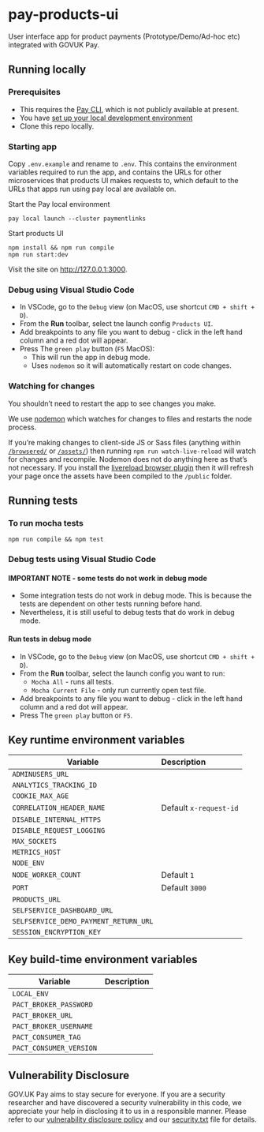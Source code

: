 # pay-products-ui 
User interface app for product payments (Prototype/Demo/Ad-hoc etc) integrated with GOVUK Pay.

## Running locally

### Prerequisites

* This requires the [Pay CLI](https://github.com/alphagov/pay-infra/tree/master/cli), which is not publicly available at present.
* You have [set up your local development environment](https://manual.payments.service.gov.uk/manual/development-processes/setup-local-dev-environment.html)
* Clone this repo locally.

### Starting app

Copy `.env.example` and rename to `.env`. This contains the environment variables required to run the app, and contains the URLs for other microservices that products UI makes requests to, which default to the URLs that apps run using pay local are available on.

Start the Pay local environment 

```
pay local launch --cluster paymentlinks
```

Start products UI

```
npm install && npm run compile
npm run start:dev
```

Visit the site on http://127.0.0.1:3000.

### Debug using Visual Studio Code

* In VSCode, go to the `Debug` view (on MacOS, use shortcut `CMD + shift + D`).
* From the **Run** toolbar, select tne launch config `Products UI`.
* Add breakpoints to any file you want to debug - click in the left hand column and a red dot will appear.
* Press The `green play` button (`F5` MacOS):
    * This will run the app in debug mode.
    * Uses `nodemon` so it will automatically restart on code changes.

### Watching for changes

You shouldn’t need to restart the app to see changes you make.

We use [nodemon](https://github.com/remy/nodemon) which watches for changes to files and restarts the node process.

If you’re making changes to client-side JS or Sass files (anything within [`/browsered/`](app/browsered) or [`/assets/`](app/assets/)) then running `npm run watch-live-reload` will watch for changes and recompile. Nodemon does not do anything here as that’s not necessary. If you install the [livereload browser plugin](http://livereload.com/extensions/) then it will refresh your page once the assets have been compiled to the `/public` folder.

## Running tests

### To run mocha tests
```
npm run compile && npm test
```
### Debug tests using Visual Studio Code

#### IMPORTANT NOTE - some tests do not work in debug mode
* Some integration tests do not work in debug mode.  This is because the tests are dependent on other tests running before hand.
* Nevertheless, it is still useful to debug tests that do work in debug mode.

#### Run tests in debug mode
* In VSCode, go to the `Debug` view (on MacOS, use shortcut `CMD + shift + D`).
* From the **Run** toolbar, select the launch config you want to run:
  * `Mocha All` - runs all tests.
  * `Mocha Current File` - only run currently open test file.
* Add breakpoints to any file you want to debug - click in the left hand column and a red dot will appear.
* Press The `green play` button or `F5`.

## Key runtime environment variables

| Variable                              | Description                               |
|---------------------------------------|:----------------------------------------- |
| `ADMINUSERS_URL`                      | 
| `ANALYTICS_TRACKING_ID`               | 
| `COOKIE_MAX_AGE`                      | 
| `CORRELATION_HEADER_NAME`             | Default `x-request-id`
| `DISABLE_INTERNAL_HTTPS`              | 
| `DISABLE_REQUEST_LOGGING`             | 
| `MAX_SOCKETS`                         | 
| `METRICS_HOST`                        | 
| `NODE_ENV`                            | 
| `NODE_WORKER_COUNT`                   | Default `1`
| `PORT`                                | Default `3000`
| `PRODUCTS_URL`                        | 
| `SELFSERVICE_DASHBOARD_URL`           | 
| `SELFSERVICE_DEMO_PAYMENT_RETURN_URL` | 
| `SESSION_ENCRYPTION_KEY`              | 


## Key build-time environment variables

| Variable                | Description                               |
| ----------------------- |:----------------------------------------- |
| `LOCAL_ENV`             | 
| `PACT_BROKER_PASSWORD`  | 
| `PACT_BROKER_URL`       | 
| `PACT_BROKER_USERNAME`  | 
| `PACT_CONSUMER_TAG`     | 
| `PACT_CONSUMER_VERSION` | 

## Vulnerability Disclosure

GOV.UK Pay aims to stay secure for everyone. If you are a security researcher and have discovered a security vulnerability in this code, we appreciate your help in disclosing it to us in a responsible manner. Please refer to our [vulnerability disclosure policy](https://www.gov.uk/help/report-vulnerability) and our [security.txt](https://vdp.cabinetoffice.gov.uk/.well-known/security.txt) file for details.
